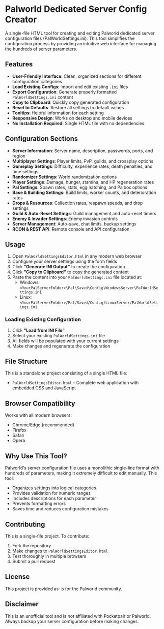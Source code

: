 # Palworld Dedicated Server Config Creator

A single-file HTML tool for creating and editing Palworld dedicated server configuration files (PalWorldSettings.ini). This tool simplifies the configuration process by providing an intuitive web interface for managing the hundreds of server parameters.

## Features

- **User-Friendly Interface**: Clean, organized sections for different configuration categories
- **Load Existing Configs**: Import and edit existing `.ini` files
- **Export Configuration**: Generate properly formatted `PalWorldSettings.ini` content
- **Copy to Clipboard**: Quickly copy generated configuration
- **Reset to Defaults**: Restore all settings to default values
- **Tooltips**: Helpful information for each setting
- **Responsive Design**: Works on desktop and mobile devices
- **No Installation Required**: Single HTML file with no dependencies

## Configuration Sections

- **Server Information**: Server name, description, passwords, ports, and region
- **Multiplayer Settings**: Player limits, PvP, guilds, and crossplay options
- **Gameplay Settings**: Difficulty, experience rates, death penalties, and time settings
- **Randomizer Settings**: World randomization options
- **Player Settings**: Damage, hunger, stamina, and HP regeneration rates
- **Pal Settings**: Spawn rates, stats, egg hatching, and Palbox options
- **Base & Building Settings**: Build limits, worker counts, and deterioration rates
- **Drops & Resources**: Collection rates, respawn speeds, and drop settings
- **Guild & Auto-Reset Settings**: Guild management and auto-reset timers
- **Enemy & Invader Settings**: Enemy invasion controls
- **Server Management**: Auto-save, chat limits, backup settings
- **RCON & REST API**: Remote console and API configuration

## Usage

1. Open `PalWorldSettingsEditor.html` in any modern web browser
2. Configure your server settings using the form fields
3. Click **"Generate INI Output"** to create the configuration
4. Click **"Copy to Clipboard"** to copy the generated content
5. Paste the content into your `PalWorldSettings.ini` file located at:
   - Windows: `<YourPalServerFolder>\Pal\Saved\Config\WindowsServer\PalWorldSettings.ini`
   - Linux: `<YourPalServerFolder>/Pal/Saved/Config/LinuxServer/PalWorldSettings.ini`

### Loading Existing Configuration

1. Click **"Load from INI File"**
2. Select your existing `PalWorldSettings.ini` file
3. All fields will be populated with your current settings
4. Make changes and regenerate the configuration

## File Structure

This is a standalone project consisting of a single HTML file:
- `PalWorldSettingsEditor.html` - Complete web application with embedded CSS and JavaScript

## Browser Compatibility

Works with all modern browsers:
- Chrome/Edge (recommended)
- Firefox
- Safari
- Opera

## Why Use This Tool?

Palworld's server configuration file uses a monolithic single-line format with hundreds of parameters, making it extremely difficult to edit manually. This tool:

- Organizes settings into logical categories
- Provides validation for numeric ranges
- Includes descriptions for each parameter
- Prevents formatting errors
- Saves time and reduces configuration mistakes

## Contributing

This is a single-file project. To contribute:
1. Fork the repository
2. Make changes to `PalWorldSettingsEditor.html`
3. Test thoroughly in multiple browsers
4. Submit a pull request

## License

This project is provided as-is for the Palworld community.

## Disclaimer

This is an unofficial tool and is not affiliated with Pocketpair or Palworld. Always backup your server configuration before making changes.
